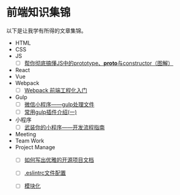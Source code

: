# 前端知识集锦

以下是让我学有所得的文章集锦。

- HTML
- CSS
- JS
  - [ ] [帮你彻底搞懂JS中的prototype、**proto**与constructor（图解）](https://blog.csdn.net/cc18868876837/article/details/81211729#commentBox)
- React
- Vue
- Webpack
  - [ ] [Webpack 前端工程化入门](https://gitbook.cn/gitchat/column/59e065f64f7fbe555e479204/topic/59e96cbca35cf44e19f018c9)
- Gulp
  - [ ] [微信小程序——gulp处理文件](https://www.jianshu.com/p/c179cb928ae4)
  - [ ] [常用gulp插件介绍(一)](http://www.360doc.com/content/17/0725/14/17722897_674012951.shtml)
- 小程序
  - [ ] [武装你的小程序——开发流程指南](https://www.cnblogs.com/Smiled/p/11043841.html)
- Meeting
- Team Work
- Project Manage
  - [ ] [如何写出优雅的开源项目文档](https://juejin.im/post/5d3eea186fb9a06b1f140969)
  - [ ] [.eslintrc文件配置](https://www.jianshu.com/p/a4966ddf9b0c)
  - [ ] [模块化](https://www.processon.com/view/link/5c8409bbe4b02b2ce492286a#map)

